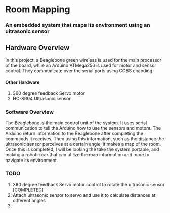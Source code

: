 # Room Mapping

### An embedded system that maps its environment using an ultrasonic sensor

## Hardware Overview
In this project, a Beaglebone green wireless is used for the main processor of the board, while an Arduino ATMega256 is used for motor and sensor control. They communicate over the serial ports using COBS encoding.

#### Other Hardware
1. 360 degree feedback Servo motor
2. HC-SR04 Ultrasonic sensor

### Software Overview
The Beaglebone is the main control unit of the system. It uses serial communication to tell the Arduino how to use the sensors and motors. The Arduino return information to the Beaglebone after completing the commands it receives. Then using this information, such as the distance the ultrasonic sensor perceives at a certain angle, it makes a map of the room. Once this is completed, I will be looking the take the system portable, and making a robotic car that can utilize the map information and more to navigate its environment.

### TODO
1. 360 degree feedback Servo motor control to rotate the ultrasonic sensor [COMPLETED]
2. Attach ultrasonic sensor to servo and use it to calculate distances at different angles
3.
